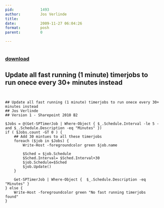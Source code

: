 ```yaml
---
pid:            1493
author:         Jos Verlinde
title:          
date:           2009-11-27 06:04:26
format:         posh
parent:         0

---
```


# 

### [download](Scripts\1493.ps1)

## Update all fast running (1 minute) timerjobs to run onece every 30+ minutes instead 

```posh


## Update all fast running (1 minute) timerjobs to run onece every 30+ minutes instead 
## Jos Verlinde 
## Version 1 - Sharepoint 2010 B2 

$Jobs = @(Get-SPTimerJob | Where-Object { $_.Schedule.Interval -le 5 -and $_.Schedule.Description -eq "Minutes" })
if ( $Jobs.count -GT 0 ) {
    ## Add 30 mintues to all these timerjobs
    foreach ($job in $Jobs) { 
        Write-Host -foregroundcolor green $job.name
        
        $Sched = $job.Schedule
        $Sched.Interval= $Sched.Interval+30 
        $job.Schedule=$Sched
        $job.Update()
    }

    Get-SPTimerJob | Where-Object {  $_.Schedule.Description -eq "Minutes" }
} else {
    Write-Host -foregroundcolor green "No fast running timerjobs found"
}

```
